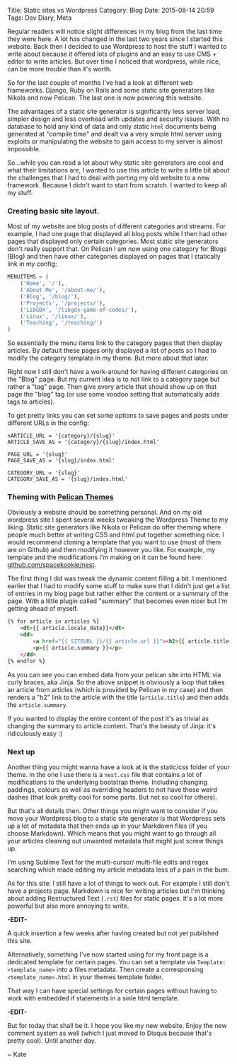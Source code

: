 Title: Static sites vs Wordpress
Category: Blog
Date: 2015-08-14 20:59
Tags: Dev Diary, Meta

Regular readers will notice slight differences in my blog from the last time they were here. A lot has changed in the last two years since I started this website. Back then I decided to use Wordpress to host the stuff I wanted to write about because it offered lots of plugins and an easy to use CMS + editor to write articles. But over time I noticed that wordpress, while nice, can be more trouble than it's worth.

So for the last couple of months I've had a look at different web frameworks. Django, Ruby on Rails and some static site generators like Nikola and now Pelican. The last one is now powering this website.

The advantages of a static site generator is significantly less server load, simpler design and less overhead with updates and security issues. With no database to hold any kind of data and only static `html` documents being generated at "compile time" and dealt via a very simple html server using exploits or manipulating the website to gain access to my server is almost impossible.

So...while you can read a lot about why static site generators are cool and what their limitations are, I wanted to use this article to write a little bit about the challenges that I had to deal with porting my old website to a new framework. Because I didn't want to start from scratch. I wanted to keep all my stuff.

### Creating basic site layout.

Most of my website are blog posts of different categories and streams. For example, I had one page that displayed all blog posts while I then had other pages that displayed only certain categories. Most static site generators don't really support that. On Pelican I am now using one category for Blogs (Blog) and then have other categories displayed on pages that I statically link in my config:

```python
MENUITEMS = (
    ('Home', '/'),
    ('About Me', '/about-me/'),
    ('Blog', '/blog/'),
    ('Projects', '/projects/'),
    ('LibGDX', '/libgdx-game-of-codes/'),
    ('Linux', '/linux/'),
    ('Teaching', '/teaching/')
)
```

So essentially the menu items link to the category pages that then display articles. By default these pages only displayed a list of posts so I had to modify the category template in my theme. But more about that later.

Right now I still don't have a work-around for having different categories on the "Blog" page. But my current idea is to not link to a category page but rather a "tag" page. Then give every article that should show up on that page the "blog" tag (or use some voodoo setting that automatically adds tags to articles).

To get pretty links you can set some options to save pages and posts under different URLs in the config:

```pytho
nARTICLE_URL = '{category}/{slug}'
ARTICLE_SAVE_AS = '{category}/{slug}/index.html'

PAGE_URL = '{slug}'
PAGE_SAVE_AS = '{slug}/index.html'

CATEGORY_URL = '{slug}'
CATEGORY_SAVE_AS = '{slug}/index.html'
```

### Theming with [Pelican Themes](http://www.pelicanthemes.com)

Obviously a website should be something personal. And on my old wordpress site I spent several weeks tweaking the Wordpress Theme to my liking. Static site generators like Nikola or Pelican do offer theming where people much better at writing CSS and html put together something nice. I would recommend cloning a template that you want to use (most of them are on Github) and then modifying it however you like. For example, my template and the modifications I'm making on it can be found here: [github.com/spacekookie/nest](https://github.com/SpaceKookie/nest).

The first thing I did was tweak the dynamic content filling a bit. I mentioned earlier that I had to modify some stuff to make sure that I didn't just get a list of entries in my blog page but rather either the content or a summary of the page. With a little plugin called "summary" that becomes even nicer but I'm getting ahead of myself.

```html
{% for article in articles %}
    <dt>{{ article.locale_date}}</dt>
    <dd>
        <a href="{{ SITEURL }}/{{ article.url }}"><h2>{{ article.title }}</h2></a>
        <p>{{ article.summary }}</p>
    </dd>
{% endfor %}
```

As you can see you can embed data from your pelican site into HTML via curly braces, aka Jinja. So the above snippet is obviously a loop that takes an article from articles (which is provided by Pelican in my case) and then renders a "h2" link to the article with the title (`article.title`) and then adds the `article.summary`.

If you wanted to display the entire content of the post it's as trivial as changing the summary to article.content. That's the beauty of Jinja: it's ridiculously easy :)

### Next up

Another thing you might wanna have a look at is the static/css folder of your theme. In the one I use there is a `nest.css` file that contains a lot of modifications to the underlying bootstrap theme. Including changing paddings, colours as well as overriding headers to not have these weird dashes (that look pretty cool for some parts. But not so cool for others).

But that's all details then. Other things you might want to consider if you move your Wordpress blog to a static site generator is that Wordpress sets up a lot of metadata that then ends up in your Markdown files (if you choose Markdown). Which means that you might want to go through all your articles cleaning out unwanted metadata that might just screw things up.

I'm using Sublime Text for the multi-cursor/ multi-file edits and regex searching which made editing my article metadata less of a pain in the bum.

As for this site: I still have a lot of things to work out. For example I still don't have a projects page. Markdown is nice for writing articles but I'm thinking about adding Restructured Text (`.rst`) files for static pages. It's a lot more powerful but also more annoying to write.

**-EDIT-**

A quick insertion a few weeks after having created but not yet published this site.

Alternatively, something I've now started using for my front page is a dedicated template for certain pages. You can set a template via `Template: <template_name>` into a files metadata. Then create a corresponsing `<template_name>.html` in your themes template folder.

That way I can have special settings for certain pages without having to work with embedded if statements in a sinle html template.

**-EDIT-**

But for today that shall be it. I hope you like my new website. Enjoy the new comment system as well (which I just moved to Disqus because that's pretty cool). Until another day.

~ Kate

